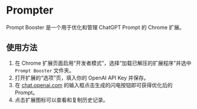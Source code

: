 # Prompter

Prompt Booster 是一个用于优化和管理 ChatGPT Prompt 的 Chrome 扩展。

## 使用方法

1. 在 Chrome 扩展页面启用“开发者模式”，选择“加载已解压的扩展程序”并选中 `Prompt Booster` 文件夹。
2. 打开扩展的“选项”页，填入你的 OpenAI API Key 并保存。
3. 在 [chat.openai.com](https://chat.openai.com) 的输入框点击生成的闪电按钮即可获得优化后的 Prompt。
4. 点击扩展图标可以查看和复制历史记录。
